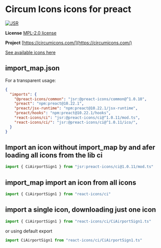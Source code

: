 # Circum Icons icons for preact

[![JSR](https://jsr.io/badges/@preact-icons/ci)](https://jsr.io/@preact-icons/name)

**License** [MPL-2.0 license](https://github.com/Klarr-Agency/Circum-Icons/blob/main/LICENSE)

**Project** [https://circumicons.com/](https://circumicons.com/)

[See available icons here](https://react-icons.deno.dev/ci)

## import_map.json

For a transparent usage:

```json
{
  "imports": {
    "@preact-icons/common": "jsr:@preact-icons/common@^1.0.10",
    "preact": "npm:preact@10.22.1",
    "preact/jsx-runtime": "npm:preact@10.22.1/jsx-runtime",
    "preact/hooks": "npm:preact@10.22.1/hooks",
    "react-icons/ci": "jsr:@preact-icons/ci@^1.0.11/mod.ts",
    "react-icons/ci/": "jsr:@preact-icons/ci@^1.0.11/ico/",
  }
}
```

## Import an icon without import_map by and afer loading all icons from the lib ci

```ts
import { CiAirportSign1 } from "jsr:preact-icons/ci@1.0.11/mod.ts"
```

## import_map import an icon from all icons

```ts
import { CiAirportSign1 } from "react-icons/ci"
```

## import a single icon, downloading just one icon

```ts
import { CiAirportSign1 } from "react-icons/ci/CiAirportSign1.ts"
```

or using default export

```ts
import CiAirportSign1 from "react-icons/ci/CiAirportSign1.ts"
```

